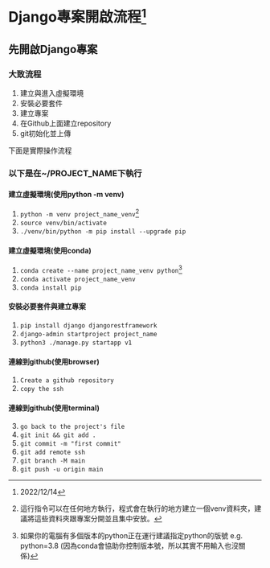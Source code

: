 # Django專案開啟流程[^date_last_edit]


## 先開啟Django專案

### 大致流程
1. 建立與進入虛擬環境
2. 安裝必要套件
3. 建立專案
4. 在Github上面建立repository
6. git初始化並上傳

下面是實際操作流程

### 以下是在\~/PROJECT_NAME下執行
#### 建立虛擬環境(使用python -m venv)
1. `python -m venv project_name_venv`[^2]
2. `source venv/bin/activate`
3. `./venv/bin/python -m pip install --upgrade pip`

#### 建立虛擬環境(使用conda)
1. `conda create --name project_name_venv python`[^3]
2. `conda activate project_name_venv`
3. `conda install pip`

#### 安裝必要套件與建立專案
1. `pip install django djangorestframework`
2. `django-admin startproject project_name`
3. `python3 ./manage.py startapp v1`

#### 連線到github(使用browser)
1. `Create a github repository`
2. `copy the ssh`

#### 連線到github(使用terminal)
3. `go back to the project's file`
4. `git init && git add .`
5. `git commit -m "first commit"`
6. `git add remote ssh`
7. `git branch -M main`
8. `git push -u origin main`


[^date_last_edit]: 2022/12/14
[^2]: 這行指令可以在任何地方執行，程式會在執行的地方建立一個venv資料夾，建議將這些資料夾跟專案分開並且集中安放。
[^3]: 如果你的電腦有多個版本的python正在運行建議指定python的版號 e.g. python=3.8 (因為conda會協助你控制版本號，所以其實不用輸入也沒關係)